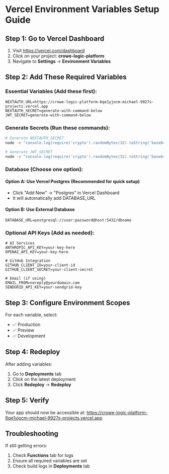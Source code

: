 # Vercel Environment Variables Setup Guide

## Step 1: Go to Vercel Dashboard
1. Visit https://vercel.com/dashboard
2. Click on your project: **crowe-logic-platform**
3. Navigate to **Settings** → **Environment Variables**

## Step 2: Add These Required Variables

### Essential Variables (Add these first):
```
NEXTAUTH_URL=https://crowe-logic-platform-6qe1yjocm-michael-9927s-projects.vercel.app
NEXTAUTH_SECRET=generate-with-command-below
JWT_SECRET=generate-with-command-below
```

### Generate Secrets (Run these commands):
```bash
# Generate NEXTAUTH_SECRET
node -e "console.log(require('crypto').randomBytes(32).toString('base64'))"

# Generate JWT_SECRET
node -e "console.log(require('crypto').randomBytes(32).toString('base64'))"
```

### Database (Choose one option):

#### Option A: Use Vercel Postgres (Recommended for quick setup)
- Click "Add New" → "Postgres" in Vercel Dashboard
- It will automatically add DATABASE_URL

#### Option B: Use External Database
```
DATABASE_URL=postgresql://user:password@host:5432/dbname
```

### Optional API Keys (Add as needed):
```
# AI Services
ANTHROPIC_API_KEY=your-key-here
OPENAI_API_KEY=your-key-here

# GitHub Integration
GITHUB_CLIENT_ID=your-client-id
GITHUB_CLIENT_SECRET=your-client-secret

# Email (if using)
EMAIL_FROM=noreply@yourdomain.com
SENDGRID_API_KEY=your-sendgrid-key
```

## Step 3: Configure Environment Scopes
For each variable, select:
- ✅ Production
- ✅ Preview
- ✅ Development

## Step 4: Redeploy
After adding variables:
1. Go to **Deployments** tab
2. Click on the latest deployment
3. Click **Redeploy** → **Redeploy**

## Step 5: Verify
Your app should now be accessible at:
https://crowe-logic-platform-6qe1yjocm-michael-9927s-projects.vercel.app

## Troubleshooting
If still getting errors:
1. Check **Functions** tab for logs
2. Ensure all required variables are set
3. Check build logs in **Deployments** tab